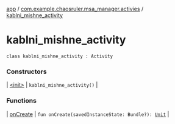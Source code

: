 [app](../../index.md) / [com.example.chaosruler.msa_manager.activies](../index.md) / [kablni_mishne_activity](.)

# kablni_mishne_activity

`class kablni_mishne_activity : Activity`

### Constructors

| [&lt;init&gt;](-init-.md) | `kablni_mishne_activity()` |

### Functions

| [onCreate](on-create.md) | `fun onCreate(savedInstanceState: Bundle?): `[`Unit`](https://kotlinlang.org/api/latest/jvm/stdlib/kotlin/-unit/index.html) |

